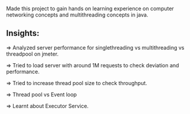 Made this project to gain hands on learning experience on computer networking concepts and multithreading concepts in java.

Insights:
---------

=> Analyzed server performance for singlethreading vs multithreading vs threadpool on jmeter.

=> Tried to load server with around 1M requests to check deviation and performance.

=> Tried to increase thread pool size to check throughput.

=> Thread pool vs Event loop

=> Learnt about Executor Service.
